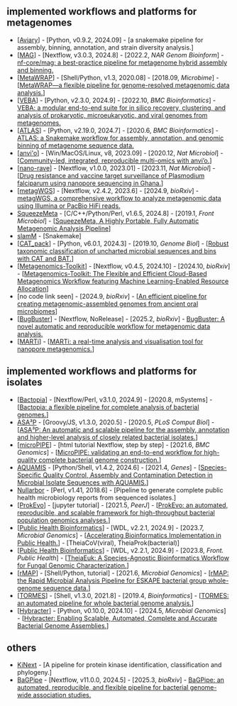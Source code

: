 
## implemented workflows and platforms for **metagenomes**
- [[Aviary](https://github.com/rhysnewell/aviary)] - [Python, v0.9.2, 2024.09] - [a snakemake pipeline for assembly, binning, annotation, and strain diversity analysis.]
- [[MAG](https://github.com/nf-core/mag)] - [Nextflow, v3.0.3, 2024.8] - [2022.2, _NAR Genom Bioinform_] - [nf-core/mag: a best-practice pipeline for metagenome hybrid assembly and binning.](https://doi.org/10.1093/nargab/lqac007)
- [[MetaWRAP](https://github.com/bxlab/metaWRAP)] - [Shell/Python, v1.3, 2020.08] - [2018.09, _Microbime_] - [[MetaWRAP—a flexible pipeline for genome-resolved metagenomic data analysis.](https://doi.org/10.1186/s40168-018-0541-1)]
- [[VEBA](https://github.com/jolespin/veba)] - [Python, v2.3.0, 2024.9] - [2022.10, _BMC Bioinformatics_] - [VEBA: a modular end-to-end suite for in silico recovery, clustering, and analysis of prokaryotic, microeukaryotic, and viral genomes from metagenomes.](https://doi.org/10.1186/s12859-022-04973-8)
- [[ATLAS](https://github.com/metagenome-atlas/atlas)] - [Python, v2.19.0, 2024.7] - [2020.6, _BMC Bioinformatics_] - [ATLAS: a Snakemake workflow for assembly, annotation, and genomic binning of metagenome sequence data.](https://doi.org/10.1186/s12859-020-03585-4)
- [[anvi'o](https://github.com/merenlab/anvio/tree/v8)] - [Win/MacOS/Linux, v8, 2023.09] - [2020.12, _Nat Microbiol_] - [[Community-led, integrated, reproducible multi-omics with anvi’o.](https://doi.org/10.1038/s41564-020-00834-3)]
- [[nano-rave](https://github.com/sanger-pathogens/nano-rave)] - [Nextflow, v1.0.0, 2023.01] - [2023.11, _Nat Microbiol_] - [[Drug resistance and vaccine target surveillance of Plasmodium falciparum using nanopore sequencing in Ghana.](https://doi.org/10.1038/s41564-023-01516-6)]
- [[metagWGS](https://forgemia.inra.fr/genotoul-bioinfo/metagwgs)] - [Nextflow, v2.4.2, 2023.6] - [2024.9, _bioRxiv_] - [metagWGS, a comprehensive workflow to analyze metagenomic data using Illumina or PacBio HiFi reads.](https://doi.org/10.1101/2024.09.13.612854)
- [SqueezeMeta](https://github.com/jtamames/SqueezeMeta) - [C/C++/Python/Perl, v1.6.5, 2024.8] - [2019.1, _Front Microbiol_] - [[SqueezeMeta, A Highly Portable, Fully Automatic Metagenomic Analysis Pipeline](https://doi.org/10.3389/fmicb.2018.03349)]
- [slamM](https://github.com/Ecogenomics/slamM/tree/master) - [Snakemake]
- [[CAT_pack](https://github.com/MGXlab/CAT_pack)] - [Python, v6.0.1, 2024.3] - [2019.10, _Genome Biol_] - [[Robust taxonomic classification of uncharted microbial sequences and bins with CAT and BAT.](https://doi.org/10.1186/s13059-019-1817-x)]
- [[Metagenomics-Toolkit](https://github.com/metagenomics/metagenomics-tk)] - [Nextflow, v0.4.5, 2024.10] - [2024.10, _bioRxiv_] - [[Metagenomics-Toolkit: The Flexible and Efficient Cloud-Based Metagenomics Workflow featuring Machine Learning-Enabled Resource Allocation](https://doi.org/10.1101/2024.10.22.619569)]
- [no code link seen] - [2024.9, _bioRxiv_] - [[An efficient pipeline for creating metagenomic-assembled genomes from ancient oral microbiomes](https://doi.org/10.46471/gigabyte.132)]
- [[BugBuster](https://github.com/gene2dis/BugBuster)] - [Nextflow, NoRelease] - [2025.2, _bioRxiv_] - [BugBuster: A novel automatic and reproducible workflow for metagenomic data analysis.](https://doi.org/10.1101/2025.02.24.639915)
- [[MARTi](https://marti.cyverseuk.org/)] - [[MARTi: a real-time analysis and visualisation tool for nanopore metagenomics.](https://doi.org/10.1101/2025.02.14.638261)]

## implemented workflows and platforms for **isolates**
- [[Bactopia](https://github.com/bactopia/bactopia)] - [Nextflow/Perl, v3.1.0, 2024.9] - [2020.8, mSystems] - [[Bactopia: a flexible pipeline for complete analysis of bacterial genomes.](https://doi.org/10.1128/mSystems.00190-20)]
- [ASA³P](https://github.com/oschwengers/asap) - [Groovy/JS, v1.3.0, 2020.5] - [2020.5, _PLoS Comput Biol_] - [[ASA³P: An automatic and scalable pipeline for the assembly, annotation and higher-level analysis of closely related bacterial isolates.](https://doi.org/10.1371/journal.pcbi.1007134)]
- [[microPIPE](https://github.com/BeatsonLab-MicrobialGenomics/micropipe)] - [html tutorial Nextflow, step by step] - [2021.6, _BMC Genomics_] - [[MicroPIPE: validating an end-to-end workflow for high-quality complete bacterial genome construction.](https://doi.org/10.1186/s12864-021-07767-z)]
- [AQUAMIS](https://gitlab.com/bfr_bioinformatics/AQUAMIS) - [Python/Shell, v1.4.2, 2024.6] - [2021.4, _Genes_] - [[Species-Specific Quality Control, Assembly and Contamination Detection in Microbial Isolate Sequences with AQUAMIS.](https://doi.org/10.3390/genes12050644)]
- [Nullarbor](https://github.com/tseemann/nullarbor) - [Perl, v1.41, 2018.6] - [Pipeline to generate complete public health microbiology reports from sequenced isolates.]
- [[ProkEvo](https://github.com/npavlovikj/ProkEvo)] - [jupyter tutorial] - [2021.5, _PeerJ_] - [[ProkEvo: an automated, reproducible, and scalable framework for high-throughput bacterial population genomics analyses.](https://doi.org/10.7717/peerj.11376)]
- [[Public Health Bioinformatics](https://github.com/theiagen/public_health_bioinformatics)] - [WDL, v2.2.1, 2024.9] - [2023.7, _Microbial Genomics_] - [[Accelerating Bioinformatics Implementation in Public Health.](https://doi.org/10.1099/mgen.0.001051)] - [TheiaCoV(viral), TheiaProk(bacterial)]
- [[Public Health Bioinformatics](https://github.com/theiagen/public_health_bioinformatics)] - [WDL, v2.2.1, 2024.9] - [2023.8, _Front. Public Health_] - [[TheiaEuk: A Species-Agnostic Bioinformatics Workflow for Fungal Genomic Characterization.](https://doi.org/10.3389/fpubh.2023.1198213)]
- [[rMAP](https://github.com/GunzIvan28/rMAP)] - [Shell/Python, tutorial] - [2021.6, _Microbial Genomics_] - [[rMAP: the Rapid Microbial Analysis Pipeline for ESKAPE bacterial group whole-genome sequence data.](https://doi.org/10.1099/mgen.0.000583)]
- [[TORMES](https://github.com/nmquijada/tormes)] - [Shell, v1.3.0, 2021.8] - [2019.4, _Bioinformatics_] - [[TORMES: an automated pipeline for whole bacterial genome analysis.](https://doi.org/10.1093/bioinformatics/btz220)]
- [[Hybracter](https://github.com/gbouras13/hybracter)] - [Python, v0.10.0, 2024.10] - [2024.5, _Microbial Genomics_] - [[Hybracter: Enabling Scalable, Automated, Complete and Accurate Bacterial Genome Assemblies.](https://doi.org/10.1099/mgen.0.001244)]


## others
- [KiNext](https://gitlab.ifremer.fr/bioinfo/workflows/kinext) - [A pipeline for protein kinase identification, classification and phylogeny.]
- [BaGPipe](https://github.com/sanger-pathogens/BaGPipe) - [Nextflow, v11.0.0, 2024.5] - [2025.3, _bioRxiv_] - [BaGPipe: an automated, reproducible, and flexible pipeline for bacterial genome-wide association studies.](https://doi.org/10.1101/2025.02.28.640835)